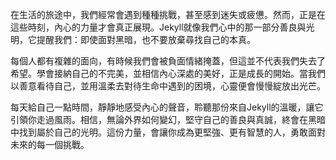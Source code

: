 在生活的旅途中，我們經常會遇到種種挑戰，甚至感到迷失或疲憊。然而，正是在這些時刻，內心的力量才會真正展現。Jekyll就像我們心中的那一部分善良與光明，它提醒我們：即使面對黑暗，也不要放棄尋找自己的本真。

每個人都有複雜的面向，有時候我們會被負面情緒掩蓋，但這並不代表我們失去了希望。學會接納自己的不完美，並相信內心深處的美好，正是成長的開始。當我們以善意看待自己，並用溫柔去對待生命中遇到的困境，心靈便會慢慢綻放出光芒。

每天給自己一點時間，靜靜地感受內心的聲音，聆聽那份來自Jekyll的溫暖，讓它引領你走過風雨。相信，無論外界如何變幻，堅守自己的善良與真誠，終會在黑暗中找到屬於自己的光明。這份力量，會讓你成為更堅強、更有智慧的人，勇敢面對未來的每一個挑戰。
